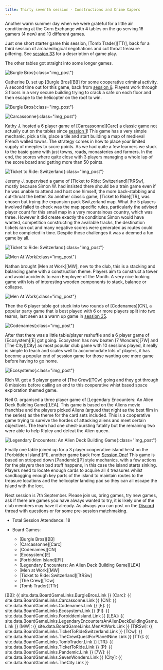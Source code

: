 ```yaml
---
title: Thirty seventh session - Constructions and Crime Capers
---
```


Another warm summer day when we were grateful for a little air conditioning at the Corn Exchange with 4 tables on the go serving 18 gamers (4 new) and 10 different games.

Just one short starter game this session, [Tomb Trader][TTr], back for a third session of archaeological negotiations and cut throat treasure pilfering. See [session 33][33] for a description of game play.

The other tables got straight into some longer games.

![Burgle Bros](/images/posts/2022_08_24/BurgleBros01.jpg "Burgle Bros"){:class="img_post"}

Catherine D. set up [Burgle Bros][BB] for some cooperative criminal activity. A second time out for this game, back from [session 6][6]. Players work through 3 floors in a very secure building trying to crack a safe on each floor and then escape to the helicopter on the roof to win.

![Burgle Bros](/images/posts/2022_08_24/BurgleBros02.jpg "Burgle Bros"){:class="img_post"}

![Carcassonne](/images/posts/2022_08_24/Carcassonne01.jpg "Carcassonne"){:class="img_post"}

Kathy J. hosted a 6 player game of [Carcassonne][Carc] a classic game not actually out on the tables since [session 1][1]! This game has a very simple mechanic, pick a tile, place a tile and start building a map of medieval French walled towns. The strategy comes in how to place your limited supply of meeples to score points. As we had quite a few learners we stuck to the basic game with just towns, roads, monasteries and farmers. In the end, the scores where quite close with 3 players managing a whole lap of the score board and getting more than 50 points.

![Ticket to Ride: Switzerland](/images/posts/2022_08_24/TicketRide01.jpg "Ticket to Ride: Switzerland"){:class="img_post"}

Jeremy J. supervised a game of [Ticket to Ride: Switzerland][TtRSw], mostly because Simon W. had insisted there should be a train game even if he was unable to attend and host one himself, the more back-stabbing and cut-throat the better. So another classic game, [Ticket to Ride][TR], was chosen but trying the expansion pack Switzerland map. What the 5 players involved failed to check was the map specific rules, particularly the advised player count for this small map in a very mountainous country, which was three. However it did create exactly the conditions Simon would have wanted, competition constructing the available tracks, the destination tickets ran out and many negative scores were generated as routes could not be completed in time. Despite these challenges it was a deemed a fun game by all.

![Ticket to Ride: Switzerland](/images/posts/2022_08_24/TicketRide02.jpg "Ticket to Ride: Switzerland"){:class="img_post"}

![Men At Work](/images/posts/2022_08_24/MenAtWork01.jpg "Men At Work"){:class="img_post"}

Nathan brought [Men at Work][MW], new to the club, this is a stacking and balancing game with a construction theme. Players aim to construct a tower and avoid accidents to earn Employee of the Month. A very nice looking game with lots of interesting wooden components to stack, balance or collapse.

![Men At Work](/images/posts/2022_08_24/MenAtWork02.jpg "Men At Work"){:class="img_post"}

Then the 6 player table got stuck into two rounds of [Codenames][CN], a popular party game that is best played with 6 or more players split into two teams, last seen as a warm up game in [session 35][35].

![Codenames](/images/posts/2022_08_24/Codenames01.jpg "Codenames"){:class="img_post"}

After that there was a little table/player reshuffle and a 6 player game of [Ecosystem][E] got going. Ecosystem has now beaten [7 Wonders][7W] and [The City][City] as most popular club game with 10 sessions played, it really is simple to teach and scales well to accommodate lots of players, it has become a popular end of session game for those wanting one more game before having to go home.

![Ecosystems](/images/posts/2022_08_24/Ecosystems01.jpg "Ecosystems"){:class="img_post"}

Rich W. got a 5 player game of [The Crew][TCw] going and they got through 8 missions before calling an end to this cooperative whist based space exploration themed game.

Neil O. organised a three player game of [Legendary Encounters: An Alien Deck Building Game][LEA]. This game is based on the Aliens movie franchise and the players picked Aliens (argued that night as the best film in the series) as the theme for the card sets included. This is a cooperative game trying to survive the hordes of attacking aliens and meet certain objectives. The team had one chest-bursting fatality but the remaining two were able to help Ripley and defeat the Alien queen.

![Legendary Encounters: An Alien Deck Building Game](/images/posts/2022_08_24/LegendaryAlien01.jpg "Legendary Encounters: An Alien Deck Building Game"){:class="img_post"}

Finally one table joined up for a 3 player cooperative island heist on the [Forbidden Island][FI], another game back from [Session One][1]! This game is based on stripped down [Pandemic][P] style mechanics, with a few actions for the players then bad stuff happens, in this case the island starts sinking. Players need to locate enough cards to acquire all 4 treasures whilst sandbagging enough key parts of the island to maintain routes to the treasure locations and the helicopter landing pad so they can all escape the island with the loot.

Next session is 7th September. Please join us, bring games, try new games, ask if there are games you have always wanted to try, it is likely one of the club members may have it already. As always you can post on the [Discord][Contact] thread with questions or for some pre-session matchmaking.


* Total Session Attendance: 18
* Board Games:

	 * [Burgle Bros][BB]
	 * [Carcassonne][Carc]
	 * [Codenames][CN]
	 * [Ecosystem][E]
	 * [Forbidden Island][FI]
	 * [Legendary Encounters: An Alien Deck Building Game][LEA]
	 * [Men at Work][MW]
	 * [Ticket to Ride: Switzerland][TtRSw]
	 * [The Crew][TCw]
	 * [Tomb Trader][TTr]
	 
[BB]: {{ site.data.BoardGameLinks.BurgleBros.Link }}
[Carc]: {{ site.data.BoardGameLinks.Carcassonne.Link }}
[CN]: {{ site.data.BoardGameLinks.Codenames.Link }}
[E]: {{ site.data.BoardGameLinks.Ecosystem.Link }}
[FI]: {{ site.data.BoardGameLinks.ForbiddenIsland.Link }}
[LEA]: {{ site.data.BoardGameLinks.LegendaryEncountersAnAlienDeckBuildingGame.Link }}
[MW]: {{ site.data.BoardGameLinks.MenAtWork.Link }}
[TtRSw]: {{ site.data.BoardGameLinks.TicketToRideSwitzerland.Link }}
[TCw]: {{ site.data.BoardGameLinks.TheCrewQuestForPlanetNine.Link }}
[TTr]: {{ site.data.BoardGameLinks.TombTrader.Link }}
[TR]: {{ site.data.BoardGameLinks.TicketToRide.Link }}
[P]: {{ site.data.BoardGameLinks.Pandemic.Link }}
[7W]: {{ site.data.BoardGameLinks.SevenWonders.Link }}
[City]: {{ site.data.BoardGameLinks.TheCity.Link }}

[1]: /2019/09/11/first-session.html
[6]: /2019/11/20/sixth-session.html
[33]: /2022/06/29/thirtythird-session.html
[35]: /2022/07/27/thirtyfifth-session.html

[Contact]: /Contact.html
